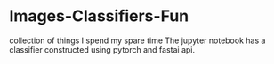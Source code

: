 # Images-Classifiers-Fun
collection of things I spend my spare time
The jupyter notebook has a classifier constructed using pytorch and fastai api.
